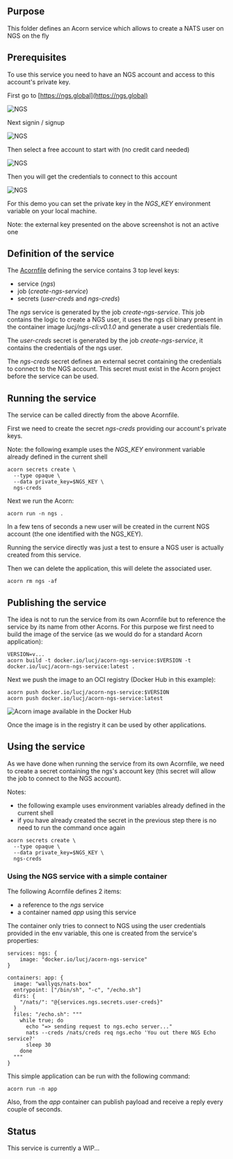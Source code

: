 ## Purpose

This folder defines an Acorn service which allows to create a NATS user on NGS on the fly

## Prerequisites

To use this service you need to have an NGS account and access to this account's private key.

First go to [https://ngs.global](https://ngs.global)

![NGS](./images/ngs-1.png)

Next signin / signup

![NGS](./images/ngs-2.png)

Then select a free account to start with (no credit card needed)

![NGS](./images/ngs-3.png)

Then you will get the credentials to connect to this account

![NGS](./images/ngs-4.png)

For this demo you can set the private key in the *NGS_KEY* environment variable on your local machine.

Note: the external key presented on the above screenshot is not an active one

## Definition of the service

The [Acornfile](./service/Acornfile) defining the service contains 3 top level keys:
- service (*ngs*)
- job (*create-ngs-service*)
- secrets (*user-creds* and *ngs-creds*)

The *ngs* service is generated by the job *create-ngs-service*. This job contains the logic to create a NGS user, it uses the ngs cli binary present in the container image *lucj/ngs-cli:v0.1.0* and generate a user credentials file.

The *user-creds* secret is generated by the job *create-ngs-service*, it contains the credentials of the ngs user.

The *ngs-creds* secret defines an external secret containing the credentials to connect to the NGS account. This secret must exist in the Acorn project before the service can be used.

## Running the service

The service can be called directly from the above Acornfile.

First we need to create the secret *ngs-creds* providing our account's private keys.

Note: the following example uses the *NGS_KEY* environment variable already defined in the current shell 

```
acorn secrets create \
  --type opaque \
  --data private_key=$NGS_KEY \
  ngs-creds
```

Next we run the Acorn:

```
acorn run -n ngs .
```

In a few tens of seconds a new user will be created in the current NGS account (the one identified with the NGS_KEY).

Running the service directly was just a test to ensure a NGS user is actually created from this service.

Then we can delete the application, this will delete the associated user.

```
acorn rm ngs -af
```

## Publishing the service

The idea is not to run the service from its own Acornfile but to reference the service by its name from other Acorns. For this purpose we first need to build the image of the service (as we would do for a standard Acorn application):

```
VERSION=v...
acorn build -t docker.io/lucj/acorn-ngs-service:$VERSION -t docker.io/lucj/acorn-ngs-service:latest .
```

Next we push the image to an OCI registry (Docker Hub in this example):

```
acorn push docker.io/lucj/acorn-ngs-service:$VERSION
acorn push docker.io/lucj/acorn-ngs-service:latest
```

![Acorn image available in the Docker Hub](./images/dockerhub.png)

Once the image is in the registry it can be used by other applications.

## Using the service

As we have done when running the service from its own Acornfile, we need to create a secret containing the ngs's account key (this secret will allow the job to connect to the NGS account).

Notes:
- the following example uses environment variables already defined in the current shell 
- if you have already created the secret in the previous step there is no need to run the command once again

```
acorn secrets create \
  --type opaque \
  --data private_key=$NGS_KEY \
  ngs-creds
```

### Using the NGS service with a simple container

The following Acornfile defines 2 items:
- a reference to the *ngs* service
- a container named *app* using this service

The container only tries to connect to NGS using the user credentials  provided in the env variable, this one is created from the service's properties: 

```
services: ngs: {
    image: "docker.io/lucj/acorn-ngs-service"
}

containers: app: {
  image: "wallyqs/nats-box"
  entrypoint: ["/bin/sh", "-c", "/echo.sh"]
  dirs: {
    "/nats/": "@{services.ngs.secrets.user-creds}"
  }
  files: "/echo.sh": """
    while true; do
      echo "=> sending request to ngs.echo server..."
      nats --creds /nats/creds req ngs.echo 'You out there NGS Echo service?'
      sleep 30
    done
  """
}
```

This simple application can be run with the following command:

```
acorn run -n app
```

Also, from the *app* container can publish payload and receive a reply every couple of seconds.

## Status

This service is currently a WIP...